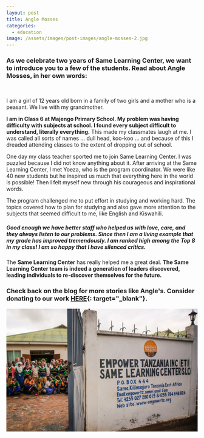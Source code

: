 ```yaml
---
layout: post
title: Angle Mosses
categories:
  - education
image: /assets/images/post-images/angle-mosses-2.jpg
---
```


### As we celebrate two years of Same Learning Center, we want to introduce you to a few of the students. Read about Angle Mosses, in her own words:

&nbsp;

I am a girl of 12 years old born in a family of two girls and a mother who is a peasant. We live with my grandmother.

**I am in Class 6 at Majengo Primary School. My problem was having difficulty with subjects at school. I found every subject difficult to understand, literally everything.** This made my classmates laugh at me. I was called all sorts of names … dull head, koo-koo … and because of this I dreaded attending classes to the extent of dropping out of school.

One day my class teacher sported me to join Same Learning Center. I was puzzled because I did not know anything about it. After arriving at the Same Learning Center, I met Yoeza, who is the program coordinator. We were like 40 new students but he inspired us much that everything here in the world is possible\! Then I felt myself new through his courageous and inspirational words.

The program challenged me to put effort in studying and working hard. The topics covered how to plan for studying and also gave more attention to the subjects that seemed difficult to me, like English and Kiswahili.

##### Good enough we have better staff who helped us with love, care, and they always listen to our problems. Since then I am a living example that my grade has improved tremendously. I am ranked high among the Top 8 in my class\! I am so happy that I have silenced critics.&nbsp;

The **Same Learning Center**&nbsp;has really helped me a great deal. **The Same Learning Center team is indeed a generation of leaders discovered, leading individuals to re-discover themselves for the future.**

### **Check back on the blog for more stories like Angle's. Consider donating to our work [HERE](https://empowertz.org/donate/){: target="_blank"}.**

![](/uploads/2019/04/23/angle-mosses/learningcenter1.jpg)